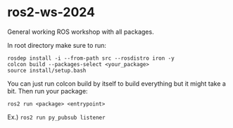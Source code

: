 # ros2-ws-2024
General working ROS workshop with all packages.


In root directory make sure to run:

```
rosdep install -i --from-path src --rosdistro iron -y
colcon build --packages-select <your_package>
source install/setup.bash
```

You can just run colcon build by itself to build everything but it might take a bit.
Then run your package:

```
ros2 run <package> <entrypoint>
```

Ex.) `ros2 run py_pubsub listener`
